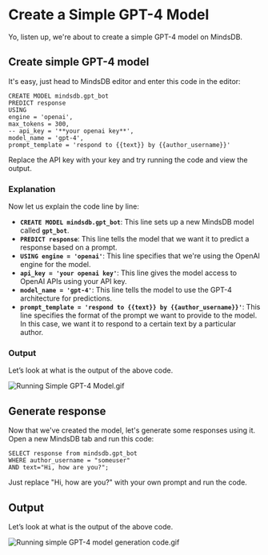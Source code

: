 # Create a Simple GPT-4 Model

Yo, listen up, we're about to create a simple GPT-4 model on MindsDB. 

## Create simple GPT-4 model

It's easy, just head to MindsDB editor and enter this code in the editor:

```
CREATE MODEL mindsdb.gpt_bot
PREDICT response
USING
engine = 'openai',
max_tokens = 300,
-- api_key = '**your openai key**',
model_name = 'gpt-4',
prompt_template = 'respond to {{text}} by {{author_username}}'
```

Replace the API key with your key and try running the code and view the output.

### Explanation

Now let us explain the code line by line:

- **`CREATE MODEL mindsdb.gpt_bot`**: This line sets up a new MindsDB model called **`gpt_bot`**.
- **`PREDICT response`**: This line tells the model that we want it to predict a response based on a prompt.
- **`USING engine = 'openai'`**: This line specifies that we're using the OpenAI engine for the model.
- **`api_key = 'your openai key'`**: This line gives the model access to OpenAI APIs using your API key.
- **`model_name = 'gpt-4'`**: This line tells the model to use the GPT-4 architecture for predictions.
- **`prompt_template = 'respond to {{text}} by {{author_username}}'`**: This line specifies the format of the prompt we want to provide to the model. In this case, we want it to respond to a certain text by a particular author.

### Output

Let’s look at what is the output of the above code.

![Running Simple GPT-4 Model.gif](Create%20a%20Simple%20GPT-4%20Model%20492b4760fb32466a8d50a15230f651c9/Running_Simple_GPT-4_Model.gif)

## Generate response

Now that we've created the model, let's generate some responses using it. Open a new MindsDB tab and run this code:

```
SELECT response from mindsdb.gpt_bot
WHERE author_username = "someuser"
AND text="Hi, how are you?";
```

Just replace "Hi, how are you?" with your own prompt and run the code.

## Output

Let’s look at what is the output of the above code.

![Running simple GPT-4 model generation code.gif](Create%20a%20Simple%20GPT-4%20Model%20492b4760fb32466a8d50a15230f651c9/Running_simple_GPT-4_model_generation_code.gif)